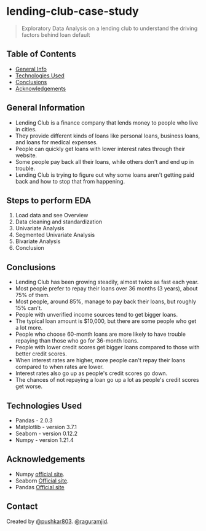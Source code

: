 # lending-club-case-study

> Exploratory Data Analysis on a lending club to understand the driving factors behind loan default

## Table of Contents

- [General Info](#general-information)
- [Technologies Used](#technologies-used)
- [Conclusions](#conclusions)
- [Acknowledgements](#acknowledgements)

<!-- You can include any other section that is pertinent to your problem -->

## General Information

- Lending Club is a finance company that lends money to people who live in cities.
- They provide different kinds of loans like personal loans, business loans, and loans for medical expenses.
- People can quickly get loans with lower interest rates through their website.
- Some people pay back all their loans, while others don't and end up in trouble.
- Lending Club is trying to figure out why some loans aren't getting paid back and how to stop that from happening.

<!-- You don't have to answer all the questions - just the ones relevant to your project. -->

## Steps to perform EDA

1. Load data and see Overview
2. Data cleaning and standardization
3. Univariate Analysis
4. Segmented Univariate Analysis
5. Bivariate Analysis
6. Conclusion

## Conclusions

- Lending Club has been growing steadily, almost twice as fast each year.
- Most people prefer to repay their loans over 36 months (3 years), about 75% of them.
- Most people, around 85%, manage to pay back their loans, but roughly 15% can't.
- People with unverified income sources tend to get bigger loans.
- The typical loan amount is $10,000, but there are some people who get a lot more.
- People who choose 60-month loans are more likely to have trouble repaying than those who go for 36-month loans.
- People with lower credit scores get bigger loans compared to those with better credit scores.
- When interest rates are higher, more people can't repay their loans compared to when rates are lower.
- Interest rates also go up as people's credit scores go down.
- The chances of not repaying a loan go up a lot as people's credit scores get worse.

## Technologies Used

- Pandas - 2.0.3
- Matplotlib - version 3.7.1
- Seaborn - version 0.12.2
- Numpy - version 1.21.4

## Acknowledgements

- Numpy [official site](https://pypi.org/project/numpy/).
- Seaborn [Official site](https://seaborn.pydata.org/).
- Pandas [Official site](https://pandas.pydata.org/)

## Contact

Created by
[@pushkar803](https://github.com/pushkar803).
[@raguramjid](https://github.com/raguramjid).

<!-- Optional -->
<!-- ## License -->
<!-- This project is open source and available under the [... License](). -->

<!-- You don't have to include all sections - just the one's relevant to your project -->
